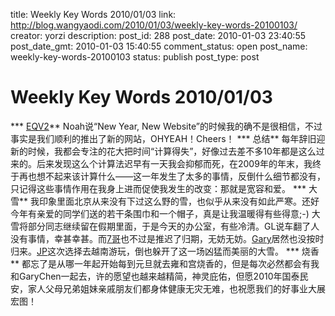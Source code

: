 title: Weekly Key Words 2010/01/03
link: http://blog.wangyaodi.com/2010/01/03/weekly-key-words-20100103/
creator: yorzi
description: 
post_id: 288
post_date: 2010-01-03 23:40:55
post_date_gmt: 2010-01-03 15:40:55
comment_status: open
post_name: weekly-key-words-20100103
status: publish
post_type: post

# Weekly Key Words 2010/01/03

*** [EQV2](http://www.eqenglish.com)** Noah说“New Year, New Website”的时候我的确不是很相信，不过事实是我们顺利的推出了新的网站，OHYEAH！Cheers！ *** 总结** 每年辞旧迎新的时候，我都会专注的花大把时间“计算得失”，好像过去差不多10年都是这么过来的。后来发现这么个计算法迟早有一天我会抑郁而死，在2009年的年末，我终于再也想不起来该计算什么——这一年发生了太多的事情，反倒什么细节都没有，只记得这些事情作用在我身上进而促使我发生的改变：那就是宽容和爱。 *** 大雪** 我印象里面北京从来没有下过这么野的雪，也似乎从来没有如此严寒。还好今年有亲爱的同学们送的若干条围巾和一个帽子，真是让我温暖得有些得意;-) 大雪将部分同志继续留在假期里面，于是今天的办公室，有些冷清。GL说车翻了人没有事情，幸甚幸甚。而[7哥](http://www.dujingang.com)也不过是推迟了归期，无妨无妨。[Gary](http://zhangzhe.heroku.com)居然也没按时归来。[JP](http://jonathanpalley.com)这次选择去越南游玩，倒也躲开了这一场凶猛而美丽的大雪。 *** 烧香** 都忘了是从哪一年起开始每到元旦就去雍和宫烧香的，但是每次必然都会有我和GaryChen一起去，许的愿望也越来越精简，神灵庇佑，但愿2010年国泰民安，家人父母兄弟姐妹亲戚朋友们都身体健康无灾无难，也祝愿我们的好事业大展宏图！